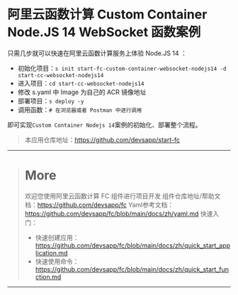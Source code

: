 # 阿里云函数计算 Custom Container Node.JS 14 WebSocket 函数案例

只需几步就可以快速在阿里云函数计算服务上体验 Node.JS 14 ：

- 初始化项目：`s init start-fc-custom-container-websocket-nodejs14 -d start-cc-websocket-nodejs14`
- 进入项目：`cd start-cc-websocket-nodejs14`
- 修改 s.yaml 中 Image 为自己的 ACR 镜像地址
- 部署项目：`s deploy -y`
- 调用函数：`# 在浏览器或者 Postman 中进行调用`

即可实现`Custom Container Nodejs 14`案例的初始化、部署整个流程。

> 本应用仓库地址：https://github.com/devsapp/start-fc

------------------------------------
> # More
> 欢迎您使用阿里云函数计算 FC 组件进行项目开发
> 组件仓库地址/帮助文档：https://github.com/devsapp/fc
> Yaml参考文档：https://github.com/devsapp/fc/blob/main/docs/zh/yaml.md
> 快速入门：
>   - 快速创建应用：https://github.com/devsapp/fc/blob/main/docs/zh/quick_start_application.md
>   - 快速使用命令：https://github.com/devsapp/fc/blob/main/docs/zh/quick_start_function.md
------------------------------------